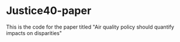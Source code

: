 # Justice40-paper
This is the code for the paper titled "Air quality policy should quantify impacts on disparities"
